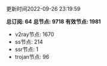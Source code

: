 更新时间2022-09-26 23:19:59

**总订阅: 64**
**总节点: 9718**
**有效节点: 1981**
- v2ray节点: 1670
- ss节点: 214
- ssr节点: 1
- trojan节点: 96
